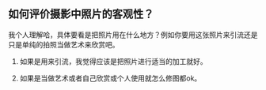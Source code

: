## 如何评价摄影中照片的客观性？

我个人理解哈，具体要看是把照片用在什么地方？例如你要用这张照片来引流还是只是单纯的拍照当做艺术来欣赏吧。

1. 如果是用来引流，我觉得应该是把照片进行适当的加工就好。

2. 如果是当做艺术或者自己欣赏或个人使用就怎么修图都ok。
